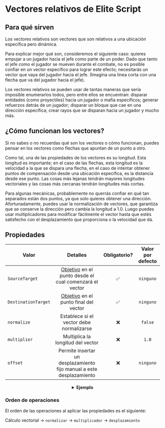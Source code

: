 # Vectores relativos de Elite Script

## Para qué sirven

Los vectores relativos son vectores que son relativos a una ubicación específica pero dinámica.

Para explicar mejor qué son, consideremos el siguiente caso: quieres empujar a un jugador hacia el jefe como parte de un poder. Dado que tanto el jefe como el jugador se mueven durante el combate, no es posible confiar en un vector específico para lograr este efecto; necesitarás un vector que vaya del jugador hacia el jefe. (Imagina una línea corta con una flecha que va del jugador hacia el jefe).

Los vectores relativos se pueden usar de tantas maneras que sería imposible enumerarlos todos, pero entre ellos se encuentran: disparar entidades (como proyectiles) hacia un jugador o mafia específicos; generar refuerzos detrás de un jugador; disparar un bloque que cae en una dirección específica; crear rayos que se disparan hacia un jugador y mucho más.

## ¿Cómo funcionan los vectores?

Si no sabes o no recuerdas qué son los vectores o cómo funcionan, puedes pensar en los vectores como flechas que apuntan de un punto a otro.

Como tal, una de las propiedades de los vectores es su longitud. Esta longitud es importante; en el caso de las flechas, esta longitud es la velocidad a la que se dispara una flecha, en el caso de intentar obtener puntos de compensación desde una ubicación específica, es la distancia desde ese punto. Las cosas más lejanas tendrán mayores longitudes vectoriales y las cosas más cercanas tendrán longitudes más cortas.

Para algunas mecánicas, probablemente no querrás confiar en qué tan separados están dos puntos, ya que solo quieres obtener una dirección. Afortunadamente, puedes usar la normalización de vectores, que garantiza que se conserve la dirección pero cambia la longitud a 1.0. Luego puedes usar multiplicadores para modificar fácilmente el vector hasta que estés satisfecho con el desplazamiento que proporciona o la velocidad que da.

## Propiedades

| Valor |                                                 Detalles                                                  | Obligatorio? | Valor por defecto |
| --- |:--------------------------------------------------------------------------------------------------------:| :-: | :-: |
| `SourceTarget` | [Objetivo]($language$/elitemobs/elitescript_targets.md) en el punto desde el cual comenzará el vector | ✅ | `ninguno` |
| `DestinationTarget` |          [Objetivo]($language$/elitemobs/elitescript_targets.md) en el punto final del vector           | ✅ | `ninguno` |
| `normalize` |                                 Establece si el vector debe normalizarse                                  | ❌ | `false` |
| `multiplier` |                                      Multiplica la longitud del vector                                      | ❌ | `1.0` |
| `offset` |                          Permite insertar un desplazamiento fijo manual a este desplazamiento                           | ❌ | `ninguno` |

<div align="center">

<details> 

<summary><b>Ejemplo</b></summary>

<div align="left">

```yaml
eliteScript:
  ShootChicken:
    Eventos:
    - EliteMobDamagedByPlayerEvent
    Acciones:
    - action: SUMMON_ENTITY
      sValue: CHICKEN
      Target:
        targetType: SELF
      RelativeVector:
        SourceTarget:
          targetType: SELF
        DestinationTarget:
          targetType: DIRECT_TARGET
        normalize: true
        multiplier: 2.0
```

Dispara un pollo

***

```yaml
eliteScript:
  ShootArrow:
    Eventos:
    - EliteMobDamagedByPlayerEvent
    Acciones:
    - action: SUMMON_ENTITY
      sValue: ARROW
      Target:
        targetType: SELF
      RelativeVector:
        SourceTarget:
          targetType: SELF
        DestinationTarget:
          targetType: DIRECT_TARGET
        normalize: true
        multiplier: 2.0
```

Dispara una flecha

***

```yaml
eliteScript:
  SpawnReinforcement:
    Eventos:
    - EliteMobDamagedByPlayerEvent
    Acciones:
    - action: SUMMON_ENTITY
      sValue: ZOMBIE
      Target:
        targetType: SELF
      RelativeOffset:
        SourceTarget:
          targetType: SELF
        DestinationTarget:
          targetType: DIRECT_TARGET
        normalize: true
        multiplier: 2.0
```

Genera un zombi 2 bloques detrás del jugador, en relación con el jefe.

***

```yaml
eliteScript:
  Ejemplo:
    Eventos:
    - EliteMobDamagedByPlayerEvent
    Zona:
      Shape: SPHERE
      target:
        targetType: SELF_SPAWN
        offset: 0,0,0
        track: false
      filter: PLAYER
      radius: 6
    Acciones:
    - action: SPAWN_PARTICLE
      repeatEvery: 38
      times: 5
      Target:
        targetType: ZONE_FULL
        track: false
        coverage: 0.9
      particles:
      - particle: FLAME
        RelativeVector:
          SourceTarget:
            targetType: ACTION_TARGET
            track: true
          DestinationTarget:
            targetType: SELF_SPAWN
            offset: 0,-0.5,0
        speed: 0.05
```

Crea una esfera de llamas animada que se encoge hasta la ubicación de generación.

</div>

</details>

</div>

### Orden de operaciones

El orden de las operaciones al aplicar las propiedades es el siguiente:

Cálculo vectorial -> `normalizar` -> `multiplicador` -> `desplazamiento`

